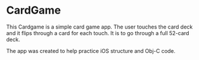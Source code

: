 CardGame
========
This Cardgame is a simple card game app. The user touches the card deck
and it flips through a card for each touch. It is to go through 
a full 52-card deck.

The app was created to help practice iOS structure and Obj-C code.

